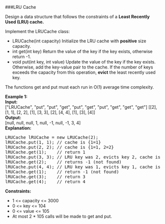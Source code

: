 ###LRU Cache

Design a data structure that follows the constraints of a **Least Recently Used (LRU) cache.**

Implement the LRUCache class:
* LRUCache(int capacity) Initialize the LRU cache with **positive** size capacity.
* int get(int key) Return the value of the key if the key exists, otherwise return -1.
* void put(int key, int value) Update the value of the key if the key exists. Otherwise, add the key-value pair
  to the cache. If the number of keys exceeds the capacity from this operation, **evict** the least recently used key.

The functions get and put must each run in O(1) average time complexity.

**Example 1:**  
**Input:**  
["LRUCache", "put", "put", "get", "put", "get", "put", "get", "get", "get"]
[[2], [1, 1], [2, 2], [1], [3, 3], [2], [4, 4], [1], [3], [4]]  
**Output:**  
[null, null, null, 1, null, -1, null, -1, 3, 4]  
**Explanation:**
<pre>
LRUCache lRUCache = new LRUCache(2);
lRUCache.put(1, 1); // cache is {1=1}
lRUCache.put(2, 2); // cache is {1=1, 2=2}
lRUCache.get(1);    // return 1
lRUCache.put(3, 3); // LRU key was 2, evicts key 2, cache is {1=1, 3=3}
lRUCache.get(2);    // returns -1 (not found)
lRUCache.put(4, 4); // LRU key was 1, evicts key 1, cache is {4=4, 3=3}
lRUCache.get(1);    // return -1 (not found)
lRUCache.get(3);    // return 3
lRUCache.get(4);    // return 4
</pre>

**Constraints:**
* 1 <= capacity <= 3000
* 0 <= key <= 104
* 0 <= value <= 105
* At most 2 * 105 calls will be made to get and put.

